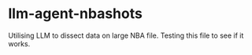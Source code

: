 # llm-agent-nbashots
Utilising LLM to dissect data on large NBA file. Testing this file to see if it works.

